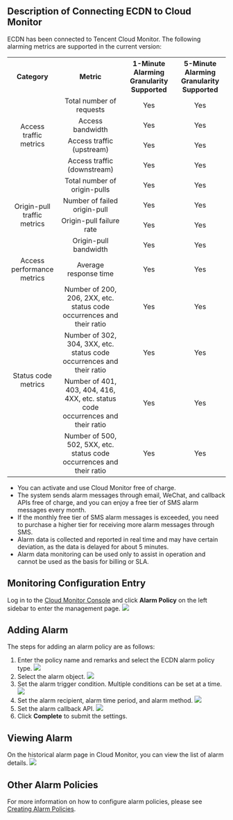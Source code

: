 ## Description of Connecting ECDN to Cloud Monitor

ECDN has been connected to Tencent Cloud Monitor. The following alarming metrics are supported in the current version:

<table style="display:table;">
	<tbody>
		<tr>
			<th colspan="1" style="text-align: center;width: 100px;"> Category </th>
			<th colspan="1" style="text-align: center"> Metric </th>
			<th colspan="1" style="text-align: center"> 1-Minute Alarming Granularity Supported</th>
			<th colspan="1" style="text-align: center"> 5-Minute Alarming Granularity Supported</th>
		</tr>
		<tr>
			<td rowspan="4" style="text-align: center;width: 100px;"> Access traffic metrics </td>
			<td colspan="1" style="text-align: center"> Total number of requests </td>
			<td colspan="1" style="text-align: center"> Yes </td>
			<td colspan="1" style="text-align: center"> Yes </td>
		</tr>
		<tr>
			<td colspan="1" style="text-align: center"> Access bandwidth </td>
			<td colspan="1" style="text-align: center"> Yes </td>
			<td colspan="1" style="text-align: center"> Yes </td>
		</tr>
		<tr>
			<td colspan="1" style="text-align: center"> Access traffic (upstream) </td>
			<td colspan="1" style="text-align: center"> Yes </td>
			<td colspan="1" style="text-align: center"> Yes </td>
		</tr>
		<tr>
			<td colspan="1" style="text-align: center"> Access traffic (downstream) </td>
			<td colspan="1" style="text-align: center"> Yes </td>
			<td colspan="1" style="text-align: center"> Yes </td>
		</tr>
		<tr>
			<td rowspan="4" style="text-align: center;width: 100px;"> Origin-pull traffic metrics </td>
			<td colspan="1" style="text-align: center"> Total number of origin-pulls </td>
			<td colspan="1" style="text-align: center"> Yes </td>
			<td colspan="1" style="text-align: center"> Yes </td>
		</tr>
		<tr>
			<td colspan="1" style="text-align: center"> Number of failed origin-pull </td>
			<td colspan="1" style="text-align: center"> Yes </td>
			<td colspan="1" style="text-align: center"> Yes </td>
		</tr>
		<tr>
			<td colspan="1" style="text-align: center"> Origin-pull failure rate </td>
			<td colspan="1" style="text-align: center"> Yes </td>
			<td colspan="1" style="text-align: center"> Yes </td>
		</tr>
		<tr>
			<td colspan="1" style="text-align: center"> Origin-pull bandwidth </td>
			<td colspan="1" style="text-align: center"> Yes </td>
			<td colspan="1" style="text-align: center"> Yes </td>
		</tr>
		<tr>
			<td rowspan="1" style="text-align: center;width: 100px;"> Access performance metrics </td>
			<td colspan="1" style="text-align: center"> Average response time </td>
			<td colspan="1" style="text-align: center"> Yes </td>
			<td colspan="1" style="text-align: center"> Yes </td>
		</tr>
		<tr>
			<td rowspan="4" style="text-align: center;width: 100px;"> Status code metrics </td>
			<td colspan="1" style="text-align: center"> Number of 200, 206, 2XX, etc. status code occurrences and their ratio </td>
			<td colspan="1" style="text-align: center"> Yes </td>
			<td colspan="1" style="text-align: center"> Yes </td>
		</tr>
		<tr>
			<td colspan="1" style="text-align: center"> Number of 302, 304, 3XX, etc. status code occurrences and their ratio </td>
			<td colspan="1" style="text-align: center"> Yes </td>
			<td colspan="1" style="text-align: center"> Yes </td>
		</tr>
		<tr>
			<td colspan="1" style="text-align: center"> Number of 401, 403, 404, 416, 4XX, etc. status code occurrences and their ratio </td>
			<td colspan="1" style="text-align: center"> Yes </td>
			<td colspan="1" style="text-align: center"> Yes </td>
		</tr>
		<tr>
			<td colspan="1" style="text-align: center"> Number of 500, 502, 5XX, etc. status code occurrences and their ratio </td>
			<td colspan="1" style="text-align: center"> Yes </td>
			<td colspan="1" style="text-align: center"> Yes </td>
		</tr>
	</tbody>
</table>

> 
- You can activate and use Cloud Monitor free of charge.
- The system sends alarm messages through email, WeChat, and callback APIs free of charge, and you can enjoy a free tier of SMS alarm messages every month.
- If the monthly free tier of SMS alarm messages is exceeded, you need to purchase a higher tier for receiving more alarm messages through SMS.
- Alarm data is collected and reported in real time and may have certain deviation, as the data is delayed for about 5 minutes.
- Alarm data monitoring can be used only to assist in operation and cannot be used as the basis for billing or SLA.



## Monitoring Configuration Entry
Log in to the [Cloud Monitor Console](https://console.cloud.tencent.com/monitor/policylist) and click **Alarm Policy** on the left sidebar to enter the management page.
![](https://main.qcloudimg.com/raw/02656ec03060812cd5f6267856ff779f.png)

## Adding Alarm
The steps for adding an alarm policy are as follows:
1. Enter the policy name and remarks and select the ECDN alarm policy type.
![](https://main.qcloudimg.com/raw/66f0a21eef4f94a5ec9f515e67e73463.png)
2. Select the alarm object.
![](https://main.qcloudimg.com/raw/a979482d128fc858621a7ba4b658867e.png)
3. Set the alarm trigger condition. Multiple conditions can be set at a time.
![](https://main.qcloudimg.com/raw/a4582abf188e52c1d10a3b9c44525c29.png)
4. Set the alarm recipient, alarm time period, and alarm method.
![](https://main.qcloudimg.com/raw/2224745dd2e051f2ec0e174c1d16a20d.png)
5. Set the alarm callback API.
![](https://main.qcloudimg.com/raw/153f990bd1cd08087c68254ac9ddb253.png)
6. Click **Complete** to submit the settings.


## Viewing Alarm
On the historical alarm page in Cloud Monitor, you can view the list of alarm details.
![](https://main.qcloudimg.com/raw/03155da8d30984811d6c820428c79aac.png)

## Other Alarm Policies
For more information on how to configure alarm policies, please see [Creating Alarm Policies](https://intl.cloud.tencent.com/document/product/248/6215).
